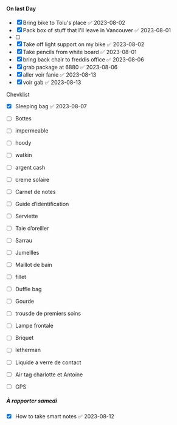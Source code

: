 
#### On last Day
- [x] Bring bike to Tolu's place ✅ 2023-08-02
- [x] Pack box of stuff that I'll leave in Vancouver ✅ 2023-08-01
- [ ] 
- [x] Take off light support on my bike ✅ 2023-08-02
- [x] Take pencils from white board ✅ 2023-08-01
- [x] bring back chair to freddis office ✅ 2023-08-06
- [x] grab package at 6880 ✅ 2023-08-06
- [x] aller voir fanie ✅ 2023-08-13
- [x] voir gab ✅ 2023-08-13

Chevklist
- [x] Sleeping bag ✅ 2023-08-07
- [ ] Bottes
- [ ] impermeable
- [ ] hoody
- [ ] watkin
- [ ] argent cash
- [ ] creme solaire
- [ ] Carnet de notes
- [ ] Guide d’identification 
- [ ] Serviette 
- [ ] Taie d’oreiller 
- [ ] Sarrau
- [ ] Jumellles
- [ ] Maillot de bain
- [ ] fillet
- [ ] Duffle bag
- [ ] Gourde
- [ ]  trousde de premiers soins 
- [ ] Lampe frontale
- [ ] Briquet
- [ ] letherman
- [ ] Liquide a verre de contact
- [ ] Air tag charlotte et Antoine
- [ ] GPS


#####  À rapporter samedi
- [x] How to take smart notes ✅ 2023-08-12
